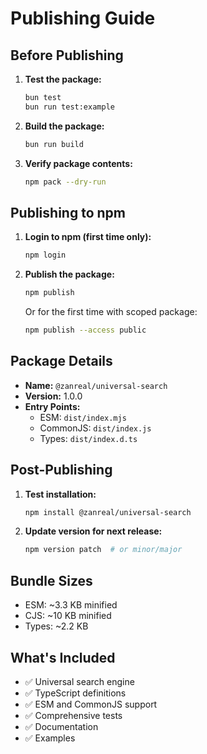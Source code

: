 # Publishing Guide

## Before Publishing

1. **Test the package:**

   ```bash
   bun test
   bun run test:example
   ```

2. **Build the package:**

   ```bash
   bun run build
   ```

3. **Verify package contents:**

   ```bash
   npm pack --dry-run
   ```

## Publishing to npm

1. **Login to npm (first time only):**

   ```bash
   npm login
   ```

2. **Publish the package:**

   ```bash
   npm publish
   ```

   Or for the first time with scoped package:

   ```bash
   npm publish --access public
   ```

## Package Details

- **Name:** `@zanreal/universal-search`
- **Version:** 1.0.0
- **Entry Points:**
  - ESM: `dist/index.mjs`
  - CommonJS: `dist/index.js`
  - Types: `dist/index.d.ts`

## Post-Publishing

1. **Test installation:**

   ```bash
   npm install @zanreal/universal-search
   ```

2. **Update version for next release:**

   ```bash
   npm version patch  # or minor/major
   ```

## Bundle Sizes

- ESM: ~3.3 KB minified
- CJS: ~10 KB minified
- Types: ~2.2 KB

## What's Included

- ✅ Universal search engine
- ✅ TypeScript definitions
- ✅ ESM and CommonJS support
- ✅ Comprehensive tests
- ✅ Documentation
- ✅ Examples
